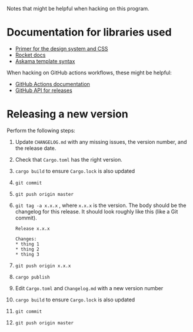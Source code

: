
Notes that might be helpful when hacking on this program.

# Documentation for libraries used

* [Primer for the design system and CSS](https://primer.style)
* [Rocket docs](https://rocket.rs)
* [Askama template syntax](https://djc.github.io/askama/template_syntax.html)

When hacking on GitHub actions workflows, these might be helpful:

* [GitHub Actions documentation](https://docs.github.com/en/actions)
* [GitHub API for releases](https://docs.github.com/en/rest/reference/releases)

# Releasing a new version

Perform the following steps:

1. Update `CHANGELOG.md` with any missing issues, the version number, and the release date.
1. Check that `Cargo.toml` has the right version.
1. `cargo build` to ensure `Cargo.lock` is also updated
1. `git commit`
1. `git push origin master`
1. `git tag -a x.x.x` , where `x.x.x` is the version. The body should be the changelog for this
    release. It should look roughly like this (like a Git commit).

    ```
    Release x.x.x

    Changes:
    * thing 1
    * thing 2
    * thing 3
    ```
1. `git push origin x.x.x`
1. `cargo publish`
1. Edit `Cargo.toml` and `Changelog.md` with a new version number
1. `cargo build` to ensure `Cargo.lock` is also updated
1. `git commit`
1. `git push origin master`
